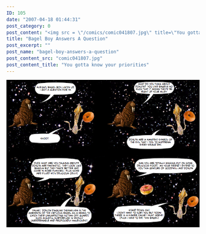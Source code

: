 ```yaml
---
ID: 105
date: "2007-04-18 01:44:31"
post_category: 0
post_content: "<img src = \"/comics/comic041807.jpg\" title=\"You gotta know your priorities\">/>"
title: "Bagel Boy Answers A Question"
post_excerpt: ""
post_name: "bagel-boy-answers-a-question"
post_content_src: "comic041807.jpg"
post_content_title: "You gotta know your priorities"
---
```



[![You gotta know your priorities](/comics-hi-res/comic041807.jpg)](/comics-hi-res/comic041807.jpg "You gotta know your priorities")
